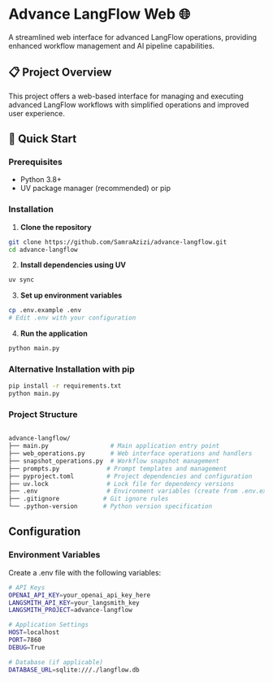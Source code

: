 # Advance LangFlow Web 🌐

A streamlined web interface for advanced LangFlow operations, providing enhanced workflow management and AI pipeline capabilities.

## 📋 Project Overview

This project offers a web-based interface for managing and executing advanced LangFlow workflows with simplified operations and improved user experience.

## 🚀 Quick Start

### Prerequisites
- Python 3.8+
- UV package manager (recommended) or pip

### Installation

1. **Clone the repository**
```bash
git clone https://github.com/SamraAzizi/advance-langflow.git
cd advance-langflow
```

2. **Install dependencies using UV**

```bash
uv sync
```

3. **Set up environment variables**
```bash
cp .env.example .env
# Edit .env with your configuration
```

4. **Run the application**

```bash
python main.py
```

### Alternative Installation with pip

```bash
pip install -r requirements.txt
python main.py
```

### Project Structure

```bash

advance-langflow/
├── main.py                 # Main application entry point
├── web_operations.py       # Web interface operations and handlers
├── snapshot_operations.py  # Workflow snapshot management
├── prompts.py             # Prompt templates and management
├── pyproject.toml         # Project dependencies and configuration
├── uv.lock                # Lock file for dependency versions
├── .env                   # Environment variables (create from .env.example)
├── .gitignore            # Git ignore rules
└── .python-version       # Python version specification
```

## Configuration
### Environment Variables

Create a .env file with the following variables:

```bash
# API Keys
OPENAI_API_KEY=your_openai_api_key_here
LANGSMITH_API_KEY=your_langsmith_key
LANGSMITH_PROJECT=advance-langflow

# Application Settings
HOST=localhost
PORT=7860
DEBUG=True

# Database (if applicable)
DATABASE_URL=sqlite:///./langflow.db
```